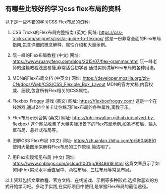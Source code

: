 ## 有哪些比较好的学习css flex布局的资料





以下是一些不错的学习CSS Flex布局的资料:

1. CSS Tricks的Flex布局完整指南 (英文)
   网址: https://css-tricks.com/snippets/css/a-guide-to-flexbox/
   这是一份非常全面的Flex布局指南,包含详细的概念解释、属性介绍和大量示例。

2. 阮一峰的Flex布局教程 (中文)
   网址: https://www.ruanyifeng.com/blog/2015/07/flex-grammar.html
   阮一峰老师的这篇教程浅显易懂,非常适合初学者,通过实例讲解Flex布局的各种用法。

3. MDN的Flex布局文档 (中英文)
   网址: https://developer.mozilla.org/zh-CN/docs/Web/CSS/CSS_Flexible_Box_Layout
   MDN的官方文档,内容权威、细致,包含所有Flex相关的CSS属性。

4. Flexbox Froggy 游戏 (英文)
   网址: https://flexboxfroggy.com/
   这是一个在线游戏,通过24个关卡让你练习Flex布局的各种属性,寓教于乐。

5. Flex布局示例合集 (英文)
   网址: https://philipwalton.github.io/solved-by-flexbox/
   这个网站收集了大量实际场景下的Flex布局示例,如圣杯布局、输入框布局、悬挂式布局等。

6. 图解CSS Flex布局 (中文)
   网址: https://zhuanlan.zhihu.com/p/56046851
   使用大量图示来解释Flex布局的工作原理,简洁明了。

7. 用Flex实现常见布局 (中文)
   网址: https://www.cnblogs.com/qcloud1001/p/9848619.html
   这篇文章展示了如何用Flex实现水平垂直居中、两栏布局、三栏布局等常见布局。

以上资料包括文章教程、官方文档、在线游戏、示例等多种形式,选择你喜欢的方式开始学习吧。多动手实践,在实际项目中使用,是掌握Flex布局的最佳途径。